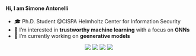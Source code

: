 #### Hi, I am Simone Antonelli

- 🎓 Ph.D. Student @CISPA Helmholtz Center for Information Security
- 👀 I’m interested in **trustworthy machine learning** with a focus on **GNNs** 
- 🌱 I’m currently working on **geenerative models**  

<div align="center">

[<img src ="https://img.shields.io/badge/portfolio-%23.svg?&style=for-the-badge&logo=&logoColor=white%22">](https://santonelli7.github.io/)
[<img src ="https://camo.githubusercontent.com/19402432392aa6c26fb154d597e9d809a69e7b6661219a70c732f60c8ccf87c6/68747470733a2f2f696d672e736869656c64732e696f2f7374617469632f76313f7374796c653d666f722d7468652d6261646765266d6573736167653d476f6f676c652b5363686f6c617226636f6c6f723d343238354634266c6f676f3d476f6f676c652b5363686f6c6172266c6f676f436f6c6f723d464646464646266c6162656c3d">](https://scholar.google.com/citations?user=V1ECJ8YAAAAJ)
[<img src="https://img.shields.io/badge/linkedin-%230077B5.svg?&style=for-the-badge&logo=linkedin&logoColor=white" />](https://www.linkedin.com/in/santonelli7/)
[<img src="https://img.shields.io/badge/twitter-%231DA1F2.svg?&style=for-the-badge&logo=twitter&logoColor=white" />](https://twitter.com/santonelli7) 

</div>
